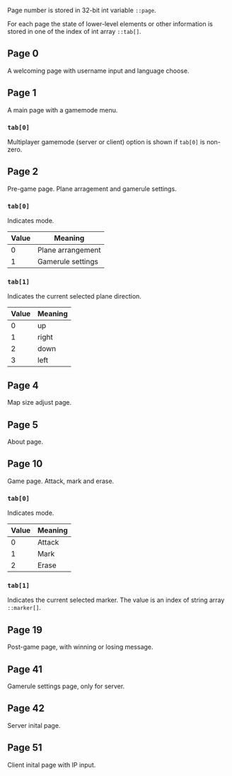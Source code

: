 Page number is stored in 32-bit int variable `::page`.

For each page the state of lower-level elements or other information is stored in one of the index of int array `::tab[]`.

## Page 0

A welcoming page with username input and language choose.

## Page 1

A main page with a gamemode menu.

### `tab[0]`

Multiplayer gamemode (server or client) option is shown if `tab[0]` is non-zero.

## Page 2

Pre-game page. Plane arragement and gamerule settings.

### `tab[0]`

Indicates mode.

| Value | Meaning           |
| ----- | ----------------- |
|   0   | Plane arrangement |
|   1   | Gamerule settings |

### `tab[1]`

Indicates the current selected plane direction.

| Value | Meaning |
| ----- | ------- |
|   0   |   up    |
|   1   |  right  |
|   2   |  down   |
|   3   |  left   |

## Page 4

Map size adjust page.

## Page 5

About page.

## Page 10

Game page. Attack, mark and erase.

### `tab[0]`

Indicates mode.

| Value | Meaning |
| ----- | ------- |
|   0   | Attack  |
|   1   |  Mark   |
|   2   |  Erase  |

### `tab[1]`

Indicates the current selected marker. The value is an index of string array `::marker[]`.

## Page 19

Post-game page, with winning or losing message.

## Page 41

Gamerule settings page, only for server.

## Page 42

Server inital page.

## Page 51

Client inital page with IP input.